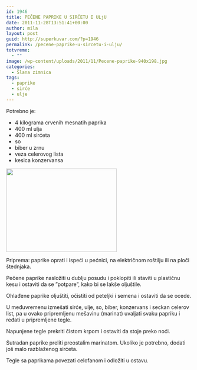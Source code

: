 ```yaml
---
id: 1946
title: PEČENE PAPRIKE U SIRĆETU I ULjU
date: 2011-11-28T13:51:41+00:00
author: mila
layout: post
guid: http://superkuvar.com/?p=1946
permalink: /pecene-paprike-u-sircetu-i-ulju/
totvreme:
  - ""
image: /wp-content/uploads/2011/11/Pecene-paprike-940x198.jpg
categories:
  - Slana zimnica
tags:
  - paprike
  - sirće
  - ulje
---
```

Potrebno je:

  * 4 kilograma crvenih mesnatih paprika
  * 400 ml ulja
  * 400 ml sirćeta
  * so
  * biber u zrnu
  * veza celerovog lista
  * kesica konzervansa

<img class="alignnone size-medium wp-image-4161" title="Pecene paprike" src="//superkuvar.com/wp-content/uploads/2011/11/Pecene-paprike-300x225.jpg" alt="" width="300" height="225" /> 

Priprema: paprike oprati i ispeći u pećnici, na električnom roštilju ili na ploči štednjaka.

Pečene paprike nasložiti u dublju posudu i poklopiti ili staviti u plastičnu kesu i ostaviti da se &#8221;potpare&#8221;, kako bi se lakše oljuštile.

Ohlađene paprike oljuštiti, očistiti od peteljki i semena i ostaviti da se ocede.

U međuvremenu izmešati sirće, ulje, so, biber, konzervans i seckan celerov list, pa u ovako pripremljenu mešavinu (marinat) uvaljati svaku papriku i ređati u pripremljene tegle.

Napunjene tegle prekriti čistom krpom i ostaviti da stoje preko noći.

Sutradan paprike preliti preostalim marinatom. Ukoliko je potrebno, dodati još malo razblaženog sirćeta.

Tegle sa paprikama povezati celofanom i odložiti u ostavu.